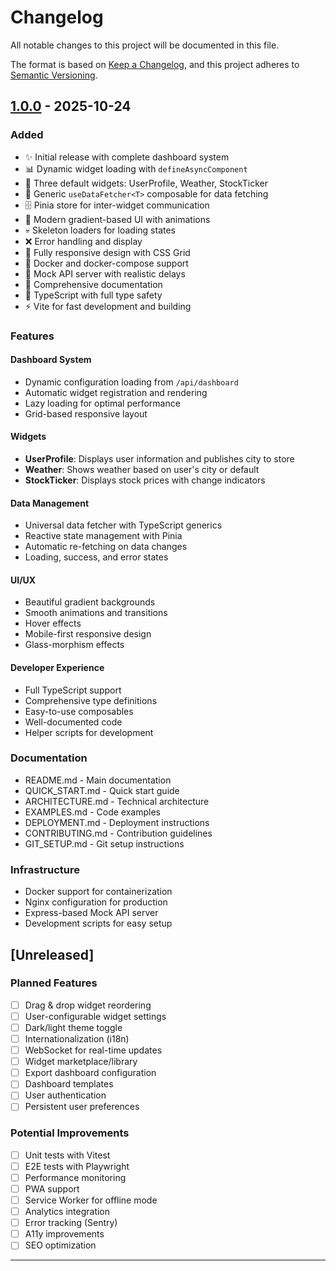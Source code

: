 # Changelog

All notable changes to this project will be documented in this file.

The format is based on [Keep a Changelog](https://keepachangelog.com/en/1.0.0/),
and this project adheres to [Semantic Versioning](https://semver.org/spec/v2.0.0.html).

## [1.0.0] - 2025-10-24

### Added
- ✨ Initial release with complete dashboard system
- 📊 Dynamic widget loading with `defineAsyncComponent`
- 🧩 Three default widgets: UserProfile, Weather, StockTicker
- 🔄 Generic `useDataFetcher<T>` composable for data fetching
- 🗄️ Pinia store for inter-widget communication
- 🎨 Modern gradient-based UI with animations
- 💀 Skeleton loaders for loading states
- ❌ Error handling and display
- 📱 Fully responsive design with CSS Grid
- 🐳 Docker and docker-compose support
- 🚀 Mock API server with realistic delays
- 📝 Comprehensive documentation
- 🔧 TypeScript with full type safety
- ⚡ Vite for fast development and building

### Features

#### Dashboard System
- Dynamic configuration loading from `/api/dashboard`
- Automatic widget registration and rendering
- Lazy loading for optimal performance
- Grid-based responsive layout

#### Widgets
- **UserProfile**: Displays user information and publishes city to store
- **Weather**: Shows weather based on user's city or default
- **StockTicker**: Displays stock prices with change indicators

#### Data Management
- Universal data fetcher with TypeScript generics
- Reactive state management with Pinia
- Automatic re-fetching on data changes
- Loading, success, and error states

#### UI/UX
- Beautiful gradient backgrounds
- Smooth animations and transitions
- Hover effects
- Mobile-first responsive design
- Glass-morphism effects

#### Developer Experience
- Full TypeScript support
- Comprehensive type definitions
- Easy-to-use composables
- Well-documented code
- Helper scripts for development

### Documentation
- README.md - Main documentation
- QUICK_START.md - Quick start guide
- ARCHITECTURE.md - Technical architecture
- EXAMPLES.md - Code examples
- DEPLOYMENT.md - Deployment instructions
- CONTRIBUTING.md - Contribution guidelines
- GIT_SETUP.md - Git setup instructions

### Infrastructure
- Docker support for containerization
- Nginx configuration for production
- Express-based Mock API server
- Development scripts for easy setup

## [Unreleased]

### Planned Features
- [ ] Drag & drop widget reordering
- [ ] User-configurable widget settings
- [ ] Dark/light theme toggle
- [ ] Internationalization (i18n)
- [ ] WebSocket for real-time updates
- [ ] Widget marketplace/library
- [ ] Export dashboard configuration
- [ ] Dashboard templates
- [ ] User authentication
- [ ] Persistent user preferences

### Potential Improvements
- [ ] Unit tests with Vitest
- [ ] E2E tests with Playwright
- [ ] Performance monitoring
- [ ] PWA support
- [ ] Service Worker for offline mode
- [ ] Analytics integration
- [ ] Error tracking (Sentry)
- [ ] A11y improvements
- [ ] SEO optimization

---

[1.0.0]: https://github.com/your-repo/vue-dashboard-widgets/releases/tag/v1.0.0

